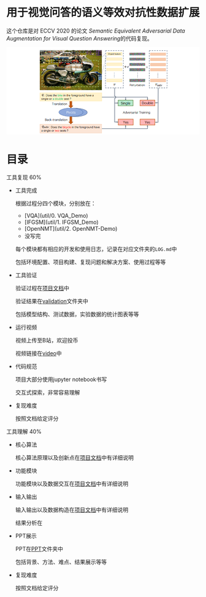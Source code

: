 # 用于视觉问答的语义等效对抗性数据扩展

这个仓库是对 ECCV 2020 的论文 *Semantic Equivalent Adversarial Data Augmentation for Visual Question Answering*的代码复现。



![](fig/overview.png)

# 目录

工具复现 60%

- 工具完成

  根据过程分四个模块，分别放在：

  - [VQA](util/0. VQA_Demo)
  - [IFGSM](util/1. IFGSM_Demo)
  - [OpenNMT](util/2. OpenNMT-Demo)
  - 没写完

  每个模块都有相应的开发和使用日志，记录在对应文件夹的`LOG.md`中

  包括环境配置、项目构建、复现问题和解决方案、使用过程等等

- 工具验证

  验证过程在[项目文档]()中

  验证结果在[validation](validation)文件夹中

  包括模型结构、测试数据，实验数据的统计图表等等

- 运行视频

  视频上传至B站，欢迎投币

  视频链接在[video](video)中

- 代码规范

  项目大部分使用jupyter notebook书写

  交互式探索，非常容易理解

- 复现难度

  按照文档给定评分

工具理解 40%

- 核心算法

  核心算法原理以及创新点在[项目文档]()中有详细说明

- 功能模块

  功能模块以及数据交互在[项目文档]()中有详细说明

- 输入输出

  输入输出以及数据构造在[项目文档]()中有详细说明

  结果分析在

- PPT展示

  PPT在[PPT]()文件夹中

  包括背景、方法、难点、结果展示等等

- 复现难度

  按照文档给定评分

